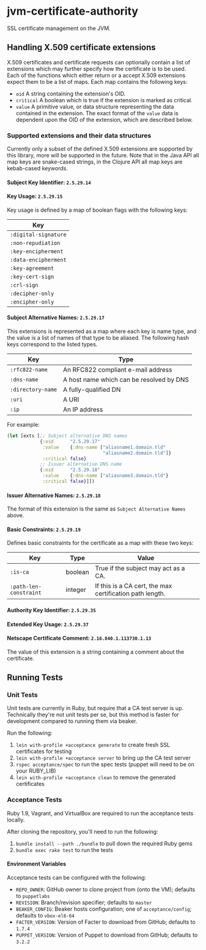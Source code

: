 # jvm-certificate-authority

SSL certificate management on the JVM.

## Handling X.509 certificate extensions

X.509 certificates and certificate requests can optionally contain a list of
extensions which may further specify how the certificate is to be used. Each of
the functions which either return or a accept X.509 extensions expect them to
be a list of maps. Each map contains the following keys: 

* `oid` A string containing the extension's OID.
* `critical` A boolean which is true if the extension is marked as critical.
* `value` A primitive value, or data structure representing the data contained
          in the extension. The exact format of the `value` data is dependent
          upon the OID of the extension, which are described below.

### Supported extensions and their data structures

Currently only a subset of the defined X.509 extensions are supported by this 
library, more will be supported in the future. Note that in the Java API all 
map keys are snake-cased strings, in the Clojure API all map keys are kebab-cased
keywords.

#### Subject Key Identifier: `2.5.29.14`

#### Key Usage: `2.5.29.15`

Key usage is defined by a map of boolean flags with the following keys:

| Key                  |
|----------------------|
| `:digital-signature` |
| `:non-repudiation`   |
| `:key-encipherment`  |
| `:data-encipherment` |
| `:key-agreement`     |
| `:key-cert-sign`     |
| `:crl-sign`          |
| `:decipher-only`     |
| `:encipher-only`     | 

#### Subject Alternative Names: `2.5.29.17` 

This extensions is represented as a map where each key is name type, and the 
value is a list of names of that type to be aliased. The following hash keys
correspond to the listed types.

| Key               | Type                                     |
|-------------------|------------------------------------------|
| `:rfc822-name`    | An RFC822 compliant e-mail address       |
| `:dns-name`       | A host name which can be resolved by DNS |
| `:directory-name` | A fully-qualified DN                     |
| `:uri`            | A URI                                    |
| `:ip`             | An IP address                            |

For example: 

```clojure 
(let [exts [;; Subject alternative DNS names
            {:oid      "2.5.29.17"
             :value    {:dns-name ["aliasname1.domain.tld" 
                                   "aliasname2.domain.tld"]}
             :critical false}
            ;; Issuer alternative DNS name
            {:oid      "2.5.29.18"
             :value    {:dns-name ["aliasname3.domain.tld"}
             :critical false}]])        
```

#### Issuer Alternative Names: `2.5.29.18` 

The format of this extension is the same as `Subject Alternative Names` above.

#### Basic Constraints: `2.5.29.19`

Defines basic constraints for the certificate as a map with these two keys:

| Key                    | Type    | Value
|------------------------|---------|---------------------------------------------------------
| `:is-ca`               | boolean | True if the subject may act as a CA.
| `:path-len-constraint` | integer | If this is a CA cert, the max certification path length.

#### Authority Key Identifier: `2.5.29.35`

#### Extended Key Usage: `2.5.29.37` 

#### Netscape Certificate Comment: `2.16.840.1.113730.1.13`

The value of this extension is a string containing a comment about the 
certificate. 

## Running Tests

### Unit Tests

Unit tests are currently in Ruby, but require that a CA test server is up.
Technically they're not unit tests per se, but this method is faster for development
compared to running them via beaker.

Run the following:

1. `lein with-profile +acceptance generate` to create fresh SSL certificates for testing
2. `lein with-profile +acceptance server` to bring up the CA test server
3. `rspec acceptance/spec` to run the spec tests (puppet will need to be on your RUBY_LIB)
4. `lein with-profile +acceptance clean` to remove the generated certificates

### Acceptance Tests

Ruby 1.9, Vagrant, and VirtualBox are required to run the acceptance tests locally.

After cloning the repository, you'll need to run the following:

1. `bundle install --path ./bundle` to pull down the required Ruby gems
2. `bundle exec rake test` to run the tests

#### Environment Variables

Acceptance tests can be configured with the following:

* `REPO_OWNER`: GitHub owner to clone project from (onto the VM); defaults to `puppetlabs`
* `REVISION`: Branch/revision specifier; defaults to `master`
* `BEAKER_CONFIG`: Beaker hosts configuration; one of `acceptance/config`; defaults to `vbox-el6-64`
* `FACTER_VERSION`: Version of Facter to download from GitHub; defaults to `1.7.4`
* `PUPPET_VERSION`: Version of Puppet to download from GitHub; defaults to `3.2.2`
